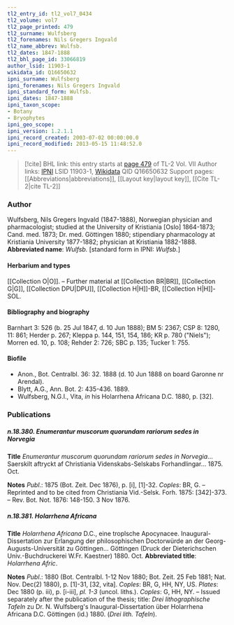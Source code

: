 ```yaml
---
tl2_entry_id: tl2_vol7_0434
tl2_volume: vol7
tl2_page_printed: 479
tl2_surname: Wulfsberg
tl2_forenames: Nils Gregers Ingvald
tl2_name_abbrev: Wulfsb.
tl2_dates: 1847-1888
tl2_bhl_page_id: 33066819
author_lsid: 11903-1
wikidata_id: Q16650632
ipni_surname: Wulfsberg
ipni_forenames: Nils Gregers Ingvald
ipni_standard_form: Wulfsb.
ipni_dates: 1847-1888
ipni_taxon_scope: 
- Botany
- Bryophytes
ipni_geo_scope: 
ipni_version: 1.2.1.1
ipni_record_created: 2003-07-02 00:00:00.0
ipni_record_modified: 2013-05-15 11:48:52.0
---
```


> [!cite] BHL link: this entry starts at [page 479](https://www.biodiversitylibrary.org/page/33066819) of TL-2 Vol. VII
> Author links: [IPNI](https://www.ipni.org/a/11903-1) LSID 11903-1, [Wikidata](https://www.wikidata.org/wiki/Q16650632) QID Q16650632
> Support pages: [[Abbreviations|abbreviations]], [[Layout key|layout key]], [[Cite TL-2|cite TL-2]]

### Author

Wulfsberg, Nils Gregers Ingvald (1847-1888), Norwegian physician and pharmacologist; studied at the University of Kristiania \[Oslo\] 1864-1873; Cand. med. 1873; Dr. med. Göttingen 1880; stipendiary pharmacology at Kristiania University 1877-1882; physician at Kristiania 1882-1888. 
**Abbreviated name**: *Wulfsb.* \[standard form in IPNI: *Wulfsb.*\]

#### Herbarium and types

[[Collection O|O]]. – Further material at [[Collection BR|BR]], [[Collection G|G]], [[Collection DPU|DPU]], [[Collection H|H]]-BR, [[Collection H|H]]-SOL.

#### Bibliography and biography

Barnhart 3: 526 (b. 25 Jul 1847, d. 10 Jun 1888); BM 5: 2367; CSP 8: 1280, 11: 861; Herder p. 267; Kleppa p. 144, 151, 154, 186; KR p. 780 ("Niels"); Morren ed. 10, p. 108; Rehder 2: 726; SBC p. 135; Tucker 1: 755.

#### Biofile

- Anon., Bot. Centralbl. 36: 32. 1888 (d. 10 Jun 1888 on board Garonne nr Arendal).
- Blytt, A.G., Ann. Bot. 2: 435-436. 1889.
- Wulfsberg, N.G.I., Vita, *in* his Holarrhena Africana D.C. 1880, p. \[32\].

### Publications

##### n.18.380. Enumerantur muscorum quorundam rariorum sedes in Norvegia

**Title**
*Enumerantur muscorum quorundam rariorum sedes in Norvegia*... Saerskilt aftryckt af Christiania Videnskabs-Selskabs Forhandlingar... 1875. Oct.

**Notes**
*Publ*.: 1875 (Bot. Zeit. Dec 1876), p. \[i\], \[1\]-32. *Coples*: BR, G. – Reprinted and to be cited from Christiania Vid.-Selsk. Forh. 1875: \[342\]-373. – Rev. Bot. Not. 1876: 148-150. 3 Nov 1876.

##### n.18.381. Holarrhena Africana

**Title**
*Holarrhena Africana* D.C., eine troplsche Apocynacee. Inaugural-Dissertation zur Erlangung der philosophischen Doctorwürde an der Georg-Augusts-Universität zu Göttingen... Göttingen (Druck der Dieterichschen Univ.-Buchdruckerei W.Fr. Kaestner) 1880. Oct.
**Abbreviated title**: *Holarrhena Afric*.

**Notes**
*Publ*.: 1880 (Bot. Centralbl. 1-12 Nov 1880; Bot. Zeit. 25 Feb 1881; Nat. Nov. Dec(2) 1880), p. \[1\]-31, \[32, vita\]. *Coples*: BR, G, HH, NY, US.
*Plates*: Dec 1880 (p. iii), p. \[i-iii\], *pl. 1-3* (uncol. liths.). *Coples*: G, HH, NY. – Issued separately after the publication of the thesis; title: *Drei lithographische Tafeln* zu Dr. N. Wulfsberg's Inaugural-Dissertation über Holarrhena Africana D.C. Göttingen (id.) 1880. (*Drei lith. Tafeln*).

